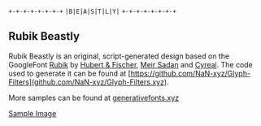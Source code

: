 ``+-+-+-+-+-+-+-+``
``|B|E|A|S|T|L|Y|``
``+-+-+-+-+-+-+-+``


## Rubik Beastly

Rubik Beastly is an original, script-generated design based on the GoogleFont [Rubik](http://github.com) by [Hubert & Fischer](https://hubertfischer.com/), [Meir Sadan](https://meirsadan.com/) and [Cyreal](http://www.cyreal.org/). The code used to generate it can be found at [https://github.com/NaN-xyz/Glyph-Filters](github.com/NaN-xyz/Glyph-Filters.xyz).

More samples can be found at [generativefonts.xyz](GenerativeFonts.xyz)

[Sample Image](images/Sample.png)
